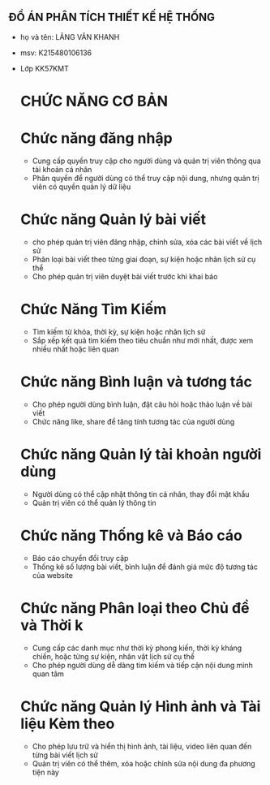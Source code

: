## ĐỒ ÁN PHÂN TÍCH THIẾT KẾ HỆ THỐNG
- họ và tên: LĂNG VĂN KHANH
- msv: K215480106136
- Lớp KK57KMT
  # CHỨC NĂNG CƠ BẢN
  # Chức năng đăng nhập 
  - Cung cấp quyền truy cập cho người dùng và quản trị viên thông qua tài khoản cá nhân
  - Phân quyền để người dùng có thể truy cập nội dung, nhưng quản trị viên có quyền quản lý dữ liệu
  
  # Chức năng Quản lý bài viết
  - cho phép quản trị viên đăng nhập, chỉnh sửa, xóa các bài viết về lịch sử
  - Phân loại bài viết theo từng giai đoạn, sự kiện hoặc nhân lịch sử cụ thể
  - Cho phép quản trị viên duyệt bài viết trước khi khai báo

  # Chức Năng Tìm Kiếm
  - Tìm kiếm từ khóa, thời kỳ, sự kiện hoặc nhân lịch sử
  - Sắp xếp kết quả tìm kiếm theo tiêu chuẩn như mới nhất, được xem nhiều nhất hoặc liên quan
    
  # Chức năng Bình luận và tương tác 
  - Cho phép người dùng bình luận, đặt câu hỏi hoặc thảo luận về bài viết
  - Chức năng like, share để tăng tính tương tác của người dùng
    
  # Chức năng Quản lý tài khoản người dùng
  - Người dùng có thể cập nhật thông tin cá nhân, thay đổi mật khẩu
  - Quản trị viên có thể quản lý thông tin
    
  # Chức năng Thống kê và Báo cáo
  - Báo cáo chuyển đổi truy cập
  - Thống kê số lượng bài viết, bình luận để đánh giá mức độ tương tác của website
    
  # Chức năng Phân loại theo Chủ đề và Thời k
  - Cung cấp các danh mục như thời kỳ phong kiến, thời kỳ kháng chiến, hoặc từng sự kiện, nhân vật lịch sử cụ thể
  - Cho phép người dùng dễ dàng tìm kiếm và tiếp cận nội dung mình quan tâm
  # Chức năng Quản lý Hình ảnh và Tài liệu Kèm theo
  - Cho phép lưu trữ và hiển thị hình ảnh, tài liệu, video liên quan đến từng bài viết lịch sử
  - Quản trị viên có thể thêm, xóa hoặc chỉnh sửa nội dung đa phương tiện này
    
  
